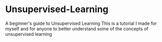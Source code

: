 # Unsupervised-Learning
A beginner's guide to Unsupervised Learning
This is a tutorial I made for myself and for anyone to better understand some of the concepts of unsupervised learning
